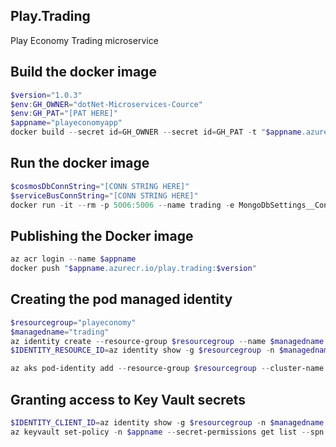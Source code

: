 ## Play.Trading
Play Economy Trading microservice

## Build the docker image
```powershell
$version="1.0.3"
$env:GH_OWNER="dotNet-Microservices-Cource"
$env:GH_PAT="[PAT HERE]"
$appname="playeconomyapp"
docker build --secret id=GH_OWNER --secret id=GH_PAT -t "$appname.azurecr.io/play.trading:$version" .
```

## Run the docker image
```powershell
$cosmosDbConnString="[CONN STRING HERE]"
$serviceBusConnString="[CONN STRING HERE]"
docker run -it --rm -p 5006:5006 --name trading -e MongoDbSettings__ConnectionString=$cosmosDbConnString -e ServiceBusSettings__ConnectionString=$serviceBusConnString -e ServiceSettings__MessageBroker="SERVICEBUS" play.trading:$version
```

## Publishing the Docker image
```powershell
az acr login --name $appname
docker push "$appname.azurecr.io/play.trading:$version"
```

## Creating the pod managed identity
```powershell
$resourcegroup="playeconomy"
$managedname="trading"
az identity create --resource-group $resourcegroup --name $managedname
$IDENTITY_RESOURCE_ID=az identity show -g $resourcegroup -n $managedname --query id -otsv

az aks pod-identity add --resource-group $resourcegroup --cluster-name $appname --namespace $managedname --name $managedname --identity-resource-id $IDENTITY_RESOURCE_ID
```

## Granting access to Key Vault secrets
```powershell
$IDENTITY_CLIENT_ID=az identity show -g $resourcegroup -n $managedname --query clientId -otsv
az keyvault set-policy -n $appname --secret-permissions get list --spn $IDENTITY_CLIENT_ID
```